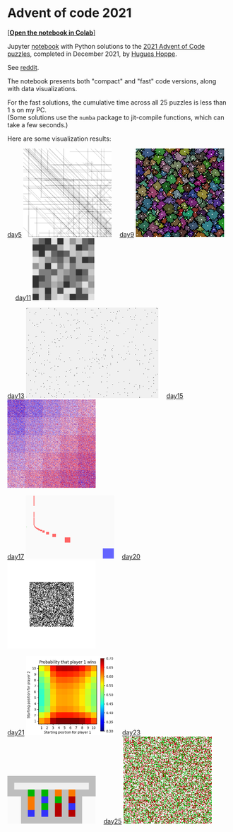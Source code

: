 # Advent of code 2021

[[**Open the notebook in Colab**]](https://colab.research.google.com/github/hhoppe/advent_of_code/blob/main/2021/advent_of_code_2021.ipynb)

Jupyter [notebook](https://github.com/hhoppe/advent_of_code/blob/main/2021/advent_of_code_2021.ipynb)
with Python solutions to the
[2021 Advent of Code puzzles](https://adventofcode.com/2021),
completed in December 2021,
by [Hugues Hoppe](http://hhoppe.com/).

See [reddit](https://www.reddit.com/r/adventofcode/comments/rtx354/advent_of_code_2021_notebook_of_compact_and_fast/).

The notebook presents both "compact" and "fast" code versions, along with data visualizations.

For the fast solutions, the cumulative time across all 25 puzzles is less than 1 s on my PC.<br/>
(Some solutions use the `numba` package to jit-compile functions, which can take a few seconds.)

Here are some visualization results:

<p>
<a href="#day5">day5</a> <img src="https://github.com/hhoppe/advent_of_code/raw/main/2021/results/day5.png" width="200">&emsp;
<a href="#day9">day9</a> <img src="https://github.com/hhoppe/advent_of_code/raw/main/2021/results/day9b.gif" width="200">&emsp;
<a href="#day11">day11</a> <img src="https://github.com/hhoppe/advent_of_code/raw/main/2021/results/day11.gif" width="140">
</p>
<p>
<a href="#day13">day13</a> <img src="https://github.com/hhoppe/advent_of_code/raw/main/2021/results/day13a.gif" width="300">&emsp;
<a href="#day15">day15</a> <img src="https://github.com/hhoppe/advent_of_code/raw/main/2021/results/day15.gif" width="200">
</p>
<p>
<a href="#day17">day17</a> <img src="https://github.com/hhoppe/advent_of_code/raw/main/2021/results/day17.png" width="200">&emsp;
<a href="#day20">day20</a> <img src="https://github.com/hhoppe/advent_of_code/raw/main/2021/results/day20.gif" width="200">
</p>
<p>
<a href="#day21">day21</a> <img src="https://github.com/hhoppe/advent_of_code/raw/main/2021/results/day21.png" width="200">&emsp;
<a href="#day23">day23</a> <img src="https://github.com/hhoppe/advent_of_code/raw/main/2021/results/day23.gif" width="200">&emsp;
<a href="#day25">day25</a> <img src="https://github.com/hhoppe/advent_of_code/raw/main/2021/results/day25.gif" width="200">
</p>
